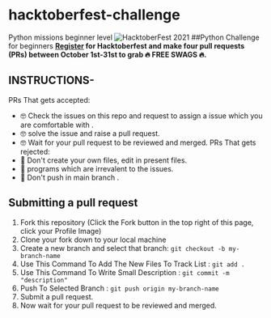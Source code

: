 # hacktoberfest-challenge
Python missions beginner level 
![HacktoberFest 2021](https://github.com/nephophilic/hacktoberfest-challenge/raw/main/.github/logo.png)
##Python Challenge for beginners 
 **[Register](https://hacktoberfest.digitalocean.com) for Hacktoberfest and make four pull requests (PRs) between October 1st-31st to grab 🔥 FREE SWAGS 🔥.**
 ## INSTRUCTIONS-
 
 PRs That gets accepted:
 - 🤓 Check the issues on this repo and request to assign a issue which you are comfortable with .
 - 🤓 solve the issue and raise a pull request.
 - 🤓 Wait for your pull request to be reviewed and merged.
 PRs That gets rejected:
 - 🥺 Don't create your own files, edit in present files.
 - 🥺 programs which are irrevalent to the issues.
 - 🥺 Don't push in main branch .

 ## Submitting a pull request

1. Fork this repository (Click the Fork button in the top right of this page, click your Profile Image)
2. Clone your fork down to your local machine
3. Create a new branch and select that branch: `git checkout -b my-branch-name`
4. Use This Command To Add The New Files To Track List : `git add .`
5. Use This Command To Write Small Description : `git commit -m "description"`
6. Push To Selected Branch : `git push origin my-branch-name`
7. Submit a pull request.
8. Now wait for your pull request to be reviewed and merged.

  